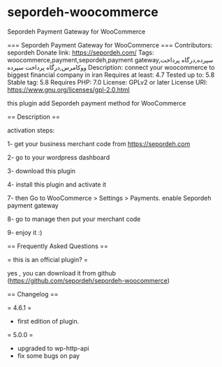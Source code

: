 # sepordeh-woocommerce
Sepordeh Payment Gateway for WooCommerce


=== Sepordeh Payment Gateway for WooCommerce ===
Contributors: sepordeh
Donate link: https://sepordeh.com/
Tags: woocommerce,payment,sepordeh,payment gateway,سپرده,درگاه پرداخت ووکامرس,درگاه پرداخت سپرده
Description: connect your woocommerce to biggest financial company in iran
Requires at least: 4.7
Tested up to: 5.8
Stable tag: 5.8
Requires PHP: 7.0
License: GPLv2 or later
License URI: https://www.gnu.org/licenses/gpl-2.0.html

this plugin add Sepordeh payment method for WooCommerce

== Description ==

activation steps:

1- get your business merchant code from https://sepordeh.com

2- go to your wordpress dashboard

3- download this plugin

4- install this plugin and activate it

7- then Go to WooCommerce > Settings > Payments. enable Sepordeh payment gateway

8- go to manage then put your merchant code

9- enjoy it :)

== Frequently Asked Questions ==

= this is an official plugin? =

yes , you can download it from github (https://github.com/sepordeh/sepordeh-woocommerce)

== Changelog ==

= 4.6.1 =
* first edition of plugin.

= 5.0.0 =
* upgraded to wp-http-api
* fix some bugs on pay
